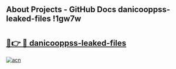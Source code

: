## About Projects - GitHub Docs danicooppss-leaked-files !1gw7w

# <h2><a href="https://andorid.site?title=danicooppss-leaked-files&ref=14PRO">🔗👉 🔴 danicooppss-leaked-files</a></h2>

[![acn](https://github.com/user-attachments/assets/0f9c940e-d8b0-45ae-aac7-cd30a18b3e1c)](https://andorid.site?title=danicooppss-leaked-files&ref=14PRO)

